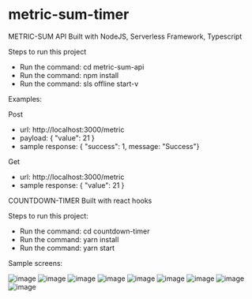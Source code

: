 # metric-sum-timer

   METRIC-SUM API
Built with NodeJS, Serverless Framework, Typescript

Steps to run this project
  - Run the command: cd metric-sum-api
  - Run the command: npm install
  - Run the command: sls offline start-v

Examples:

Post
 - url: http://localhost:3000/metric
 - payload: { "value": 21 }
 - sample response: { "success": 1, message: "Success"}

Get
 - url: http://localhost:3000/metric
 - sample response: { "value": 21 }




  COUNTDOWN-TIMER
Built with react hooks

Steps to run this project: 
  - Run the command: cd countdown-timer
  - Run the command: yarn install
  - Run the command: yarn start

Sample screens:

   ![image](https://user-images.githubusercontent.com/42170829/75631909-8f77c280-5bff-11ea-9c15-76a292bbbf7c.png)
   ![image](https://user-images.githubusercontent.com/42170829/75632058-02ce0400-5c01-11ea-9265-2125776fc17b.png)
   ![image](https://user-images.githubusercontent.com/42170829/75632036-c26e8600-5c00-11ea-906e-e20008c11899.png)
   ![image](https://user-images.githubusercontent.com/42170829/75631927-b46c3580-5bff-11ea-9559-b29c41377f41.png)
   ![image](https://user-images.githubusercontent.com/42170829/75631936-cbab2300-5bff-11ea-9388-ebc70896454f.png)
   ![image](https://user-images.githubusercontent.com/42170829/75631947-e54c6a80-5bff-11ea-9a71-241005d83e59.png)
   ![image](https://user-images.githubusercontent.com/42170829/75631956-02813900-5c00-11ea-81b9-5861d2578f80.png)
   ![image](https://user-images.githubusercontent.com/42170829/75631964-1c228080-5c00-11ea-82ff-091933cddc4f.png)
   ![image](https://user-images.githubusercontent.com/42170829/75631980-44aa7a80-5c00-11ea-9b17-ba2b64881929.png)
